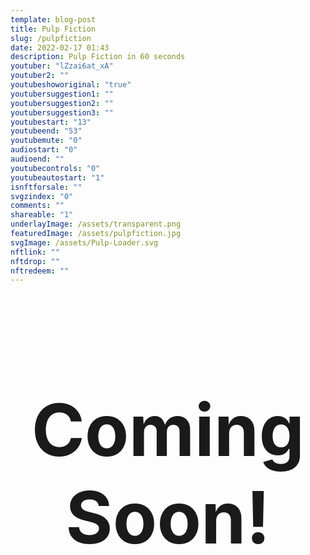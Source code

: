 ```yaml
---
template: blog-post
title: Pulp Fiction  
slug: /pulpfiction
date: 2022-02-17 01:43
description: Pulp Fiction in 60 seconds
youtuber: "lZzai6at_xA"
youtuber2: ""
youtubeshoworiginal: "true"
youtubersuggestion1: ""
youtubersuggestion2: ""
youtubersuggestion3: ""
youtubestart: "13"
youtubeend: "53"
youtubemute: "0"
audiostart: "0"
audioend: ""
youtubecontrols: "0"
youtubeautostart: "1"
isnftforsale: ""
svgzindex: "0"
comments: ""
shareable: "1"
underlayImage: /assets/transparent.png
featuredImage: /assets/pulpfiction.jpg
svgImage: /assets/Pulp-Loader.svg
nftlink: ""
nftdrop: ""
nftredeem: ""
---
```

<h2 class="tronText" style="display:grid; place-content:center; text-align:center; font-size:12vw;">
        <div class="">Coming Soon!</div>
      </h2>

<!-- WSLMN6g_Od4 AUDIO -->


<!-- nftdrop: "2022-02-20T13:29:20" -->

<!-- WSLMN6g_Od4  DANCING 90 182 -->